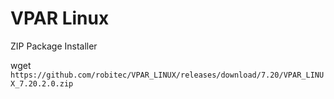 # VPAR Linux
ZIP Package Installer

wget `https://github.com/robitec/VPAR_LINUX/releases/download/7.20/VPAR_LINUX_7.20.2.0.zip`

